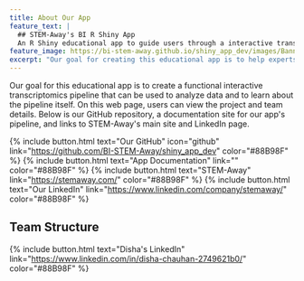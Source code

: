 ```yaml
---
title: About Our App
feature_text: |
  ## STEM-Away's BI R Shiny App
  An R Shiny educational app to guide users through a interactive transcriptomics pipeline
feature_image: https://bi-stem-away.github.io/shiny_app_dev/images/Banner3.jpg
excerpt: "Our goal for creating this educational app is to help experts and intellectuals easily access the transcriptomics information and data they need. On this web page, users can view the project details via the links on the front page."
---
```


Our goal for this educational app is to create a functional interactive transcriptomics pipeline that can be used to analyze data and to learn about the pipeline itself. On this web page, users can view the project and team details. Below is our GitHub repository, a documentation site for our app's pipeline, and links to STEM-Away's main site and LinkedIn page.

{% include button.html text="Our GitHub" icon="github" link="https://github.com/BI-STEM-Away/shiny_app_dev" color="#88B98F" %} {% include button.html text="App Documentation" link="" color="#88B98F" %} {% include button.html text="STEM-Away"  link="https://stemaway.com/" color="#88B98F" %} {% include button.html text="Our LinkedIn" link="https://www.linkedin.com/company/stemaway/" color="#88B98F" %}

## Team Structure

{% include button.html text="Disha's LinkedIn" link="https://www.linkedin.com/in/disha-chauhan-2749621b0/" color="#88B98F" %}
